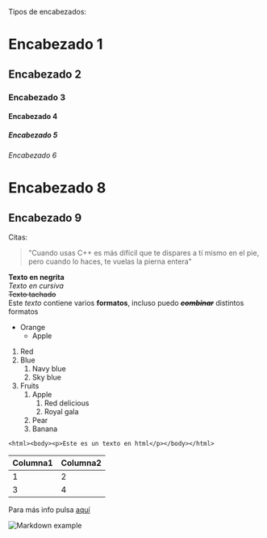 Tipos de encabezados:  
# Encabezado 1
## Encabezado 2
### Encabezado 3
#### Encabezado 4
##### Encabezado 5
###### Encabezado 6  
Encabezado 8
=
Encabezado 9
-  
Citas:
> "Cuando usas C++ es más difícil que te dispares a tí mismo en el pie, pero cuando lo haces, te vuelas la pierna entera"  

**Texto en negrita**  
*Texto en cursiva*  
~~Texto tachado~~  
Este *texto* contiene varios **formatos**, incluso puedo ~~***combinar***~~ distintos formatos
* Orange
    * Apple
1. Red
2. Blue
    1. Navy blue
    2. Sky blue
3. Fruits
    1. Apple
        1. Red delicious
        2. Royal gala
    2. Pear
    3. Banana

``<html><body><p>Este es un texto en html</p></body></html>``

|Columna1|Columna2|
|--|--|
|1|2|
|3|4|

Para más info pulsa [aquí](https://markdown.es/)

![Markdown example](https://miguelpaz.github.io/assets/images/markdownpreview.png "Markdown example")





